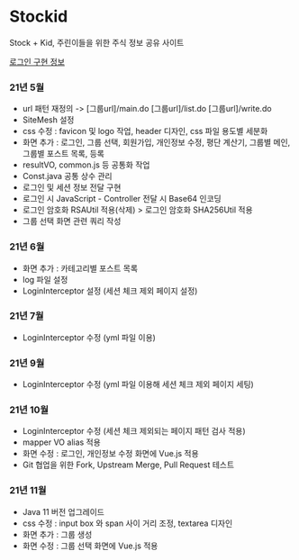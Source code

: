 # Stockid
Stock + Kid, 주린이들을 위한 주식 정보 공유 사이트

[로그인 구현 정보](https://github.com/ynjch97/Stockid/wiki/Login-%EA%B8%B0%EB%8A%A5-%EA%B5%AC%ED%98%84-%EC%A0%95%EB%B3%B4)

### 21년 5월 
- url 패턴 재정의 -> [그룹url]/main.do [그룹url]/list.do [그룹url]/write.do  
- SiteMesh 설정  
- css 수정 : favicon 및 logo 작업, header 디자인, css 파일 용도별 세분화  
- 화면 추가 : 로그인, 그룹 선택, 회원가입, 개인정보 수정, 평단 계산기, 그룹별 메인, 그룹별 포스트 목록, 등록
- resultVO, common.js 등 공통화 작업  
- Const.java 공통 상수 관리  
- 로그인 및 세션 정보 전달 구현  
- 로그인 시 JavaScript - Controller 전달 시 Base64 인코딩 
- 로그인 암호화 RSAUtil 적용(삭제) > 로그인 암호화 SHA256Util 적용  
- 그룹 선택 화면 관련 쿼리 작성  

### 21년 6월 
- 화면 추가 : 카테고리별 포스트 목록
- log 파일 설정
- LoginInterceptor 설정 (세션 체크 제외 페이지 설정)

### 21년 7월
- LoginInterceptor 수정 (yml 파일 이용)

### 21년 9월
- LoginInterceptor 수정 (yml 파일 이용해 세션 체크 제외 페이지 세팅)

### 21년 10월
- LoginInterceptor 수정 (세션 체크 제외되는 페이지 패턴 검사 적용)
- mapper VO alias 적용
- 화면 수정 : 로그인, 개인정보 수정 화면에 Vue.js 적용
- Git 협업을 위한 Fork, Upstream Merge, Pull Request 테스트 

### 21년 11월
- Java 11 버전 업그레이드
- css 수정 : input box 와 span 사이 거리 조정, textarea 디자인
- 화면 추가 : 그룹 생성
- 화면 수정 : 그룹 선택 화면에 Vue.js 적용
